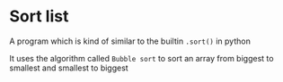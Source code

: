 # Sort list

A program which is kind of similar to the builtin `.sort()` in python

It uses the algorithm called `Bubble sort` to sort an array from biggest to smallest and smallest to biggest
